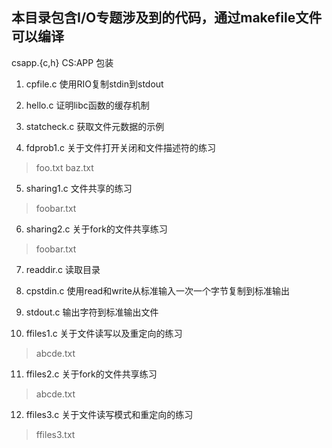 ## 本目录包含I/O专题涉及到的代码，通过makefile文件可以编译

csapp.{c,h}  CS:APP 包装

1. cpfile.c  使用RIO复制stdin到stdout

2. hello.c 证明libc函数的缓存机制

3. statcheck.c 获取文件元数据的示例

4. fdprob1.c 关于文件打开关闭和文件描述符的练习
> foo.txt
> baz.txt
 
5. sharing1.c 文件共享的练习
> foobar.txt
 
6. sharing2.c 关于fork的文件共享练习
> foobar.txt

7. readdir.c 读取目录

8. cpstdin.c 使用read和write从标准输入一次一个字节复制到标准输出

9. stdout.c 输出字符到标准输出文件

10. ffiles1.c 关于文件读写以及重定向的练习
> abcde.txt
 
11. ffiles2.c 关于fork的文件共享练习
> abcde.txt
 
12. ffiles3.c 关于文件读写模式和重定向的练习
> ffiles3.txt
